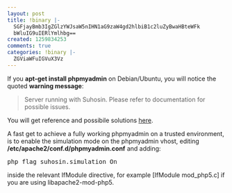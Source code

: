 ```yaml
---
layout: post
title: !binary |-
  SGFjayBmb3IgZGlzYWJsaW5nIHN1aG9zaW4gd2hlbiB1c2luZyBwaHBteWFk
  bWluIG9uIERlYmlhbg==
created: 1259834253
comments: true
categories: !binary |-
  ZGViaWFuIGVuX3Vz
---
```

If you <strong>apt-get install phpmyadmin</strong> on Debian/Ubuntu, you will notice the quoted <strong>warning message</strong>:

<blockquote>Server running with Suhosin. Please refer to documentation for possible issues.</blockquote>

You will get reference and possibile solutions <a href="http://www.hardened-php.net/hphp/troubleshooting.html">here</a>.

A fast get to achieve a fully working phpmyadmin on a trusted environment, is to enable the simulation mode on the phpmyadmin vhost, editing <strong>/etc/apache2/conf.d/phpmyadmin.conf</strong> and adding:

<pre lang='bash'>php_flag suhosin.simulation On</pre>
inside the relevant IfModule directive, for example [IfModule mod_php5.c] if you are using libapache2-mod-php5.
